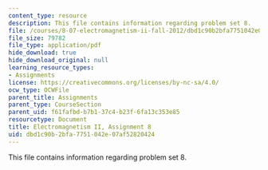 ```yaml
---
content_type: resource
description: This file contains information regarding problem set 8.
file: /courses/8-07-electromagnetism-ii-fall-2012/dbd1c90b2bfa7751042e07af52820424_MIT8_07F12_pset08.pdf
file_size: 79782
file_type: application/pdf
hide_download: true
hide_download_original: null
learning_resource_types:
- Assignments
license: https://creativecommons.org/licenses/by-nc-sa/4.0/
ocw_type: OCWFile
parent_title: Assignments
parent_type: CourseSection
parent_uid: f61fafbd-b7b1-37c4-b23f-6fa13c353e85
resourcetype: Document
title: Electromagnetism II, Assignment 8
uid: dbd1c90b-2bfa-7751-042e-07af52820424
---
```

This file contains information regarding problem set 8.
